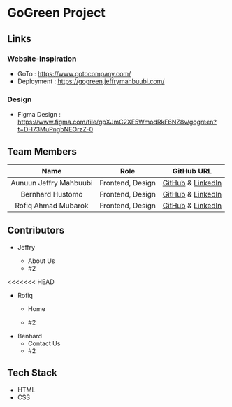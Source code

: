 # GoGreen Project

## Links

### Website-Inspiration

- GoTo : https://www.gotocompany.com/
- Deployment : https://gogreen.jeffrymahbuubi.com/

### Design

- Figma Design : https://www.figma.com/file/gpXJmC2XF5WmodRkF6NZ8v/gogreen?t=DH73MuPngbNEOrzZ-0

## Team Members

|          Name          |       Role       |                                                  GitHub URL                                                   |
| :--------------------: | :--------------: | :-----------------------------------------------------------------------------------------------------------: |
| Aunuun Jeffry Mahbuubi | Frontend, Design |          [GitHub](https://github.com/jeffrymahbuubi) & [LinkedIn](https://github.com/jeffrymahbuubi)          |
|    Bernhard Hustomo    | Frontend, Design | [GitHub](https://github.com/MatchaBear) & [LinkedIn](https://www.linkedin.com/in/bernhardhustomo/)  |
|  Rofiq Ahmad Mubarok   | Frontend, Design | [GitHub](https://github.com/rofiqahmad22) & [LinkedIn](https://www.linkedin.com/in/rofiq-ahmad-m-844576235/) |

## Contributors

- Jeffry

  - About Us
  - #2

<<<<<<< HEAD
- Rofiq
  - Home

  - #2
- Benhard
  - Contact Us
  - #2

## Tech Stack

- HTML
- CSS
